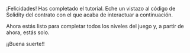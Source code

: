 ¡Felicidades! Has completado el tutorial.
Eche un vistazo al código de Solidity del contrato con el que acaba de interactuar a continuación.

Ahora estás listo para completar todos los niveles del juego y, a partir de ahora, estás solo.

¡¡Buena suerte!!